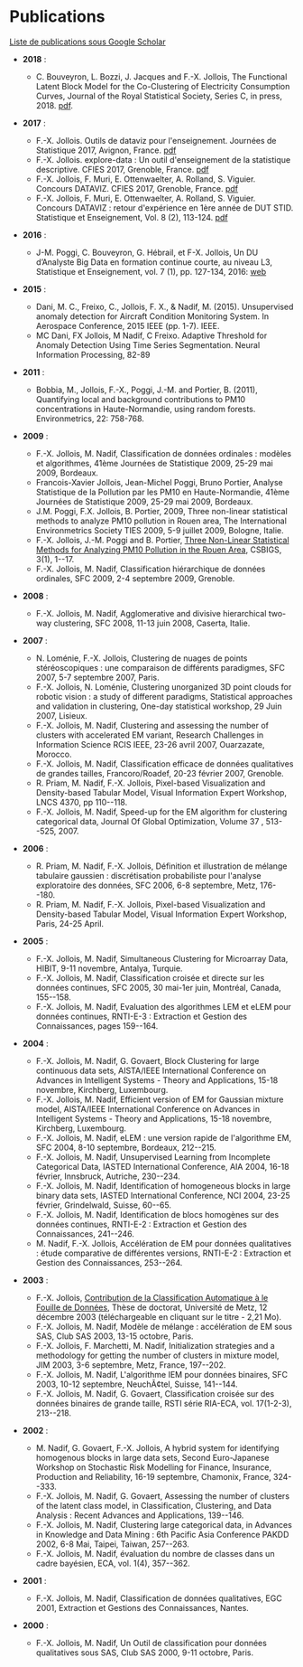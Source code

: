 # Publications

[Liste de publications sous Google Scholar](https://scholar.google.fr/citations?hl=fr&user=aW4afqQAAAAJ&view_op=list_works)

- **2018** :
    - C. Bouveyron, L. Bozzi, J. Jacques and F.-X. Jollois, The Functional Latent Block Model for the Co-Clustering of Electricity Consumption Curves, Journal of the Royal Statistical Society, Series C, in press, 2018. [pdf](http://hal.archives-ouvertes.fr/hal-01533438).

- **2017** :
    - F.-X. Jollois. Outils de dataviz pour l'enseignement. Journées de Statistique 2017, Avignon, France. [pdf](http://jds2017.sfds.asso.fr/program/Soumissions/subm132.pdf)
    - F.-X. Jollois. explore-data : Un outil d'enseignement de la statistique descriptive. CFIES 2017, Grenoble, France. [pdf](https://toltex.u-ga.fr/users/RCqls/Workshop/cfies2017/Submissions/subm52.pdf)
    - F.-X. Jollois, F. Muri, E. Ottenwaelter, A. Rolland, S. Viguier. Concours DATAVIZ. CFIES 2017, Grenoble, France. [pdf](https://toltex.u-ga.fr/users/RCqls/Workshop/cfies2017/Submissions/subm40.pdf)
    - F.-X. Jollois,	F. Muri,	E. Ottenwaelter,	A. Rolland,	S. Viguier. Concours DATAVIZ : retour d'expérience en 1ère année de DUT STID. Statistique et Enseignement, Vol. 8 (2), 113-124. 	[pdf](http://publications-sfds.math.cnrs.fr/index.php/StatEns/article/view/648/611)

- **2016** :
    - J-M. Poggi, C. Bouveyron, G. Hébrail, et F-X. Jollois, Un DU d’Analyste Big Data en formation continue courte, au niveau L3, Statistique et Enseignement, vol. 7 (1), pp. 127-134, 2016: [web](http://publications-sfds.math.cnrs.fr/index.php/StatEns/article/view/549)

- **2015** :
	- Dani, M. C., Freixo, C., Jollois, F. X., & Nadif, M. (2015). Unsupervised anomaly detection for Aircraft Condition Monitoring System. In Aerospace Conference, 2015 IEEE (pp. 1-7). IEEE.
	- MC Dani, FX Jollois, M Nadif, C Freixo. Adaptive Threshold for Anomaly Detection Using Time Series Segmentation. Neural Information Processing, 82-89

- **2011** :
	- Bobbia, M., Jollois, F.-X., Poggi, J.-M. and Portier, B. (2011), Quantifying local and background contributions to PM10 concentrations in Haute-Normandie, using random forests. Environmetrics, 22: 758-768.

- **2009** :
	- F.-X. Jollois,  M. Nadif, Classification de donn&eacute;es ordinales : mod&egrave;les et algorithmes, 41&egrave;me Journ&eacute;es de Statistique 2009, 25-29 mai 2009, Bordeaux.
	- Francois-Xavier Jollois, Jean-Michel Poggi, Bruno Portier, Analyse Statistique de la Pollution par les PM10 en Haute-Normandie, 41&egrave;me Journ&eacute;es de Statistique 2009, 25-29 mai 2009, Bordeaux.
	- J.M. Poggi, F.X. Jollois, B. Portier, 2009, Three non-linear statistical methods to analyze PM10 pollution in Rouen area, The International Environmetrics Society TIES 2009, 5-9 juillet 2009, Bologne, Italie.
	- F.-X. Jollois, J.-M. Poggi and B. Portier, <A HREF="http://www.bentley.edu/csbigs/documents/poggi.pdf" TARGET='_blank'>Three Non-Linear Statistical Methods for Analyzing PM10 Pollution in the Rouen Area</A>, CSBIGS, 3(1), 1--17.
	- F.-X. Jollois, M. Nadif, Classification hi&eacute;rarchique de donn&eacute;es ordinales, SFC 2009, 2-4 septembre 2009, Grenoble.
- **2008** :
	- F.-X. Jollois,  M. Nadif, Agglomerative and divisive hierarchical two-way clustering, SFC 2008, 11-13 juin 2008, Caserta, Italie.
- **2007** :
	- N. Lom&eacute;nie, F.-X. Jollois, Clustering de nuages de points st&eacute;r&eacute;oscopiques : une comparaison de diff&eacute;rents paradigmes, SFC 2007, 5-7 septembre 2007, Paris.
	- F.-X. Jollois, N. Lom&eacute;nie, Clustering unorganized 3D point clouds for robotic vision : a study of different paradigms, Statistical approaches and validation in clustering, One-day statistical workshop, 29 Juin 2007, Lisieux.
	- F.-X. Jollois, M. Nadif, Clustering and assessing the number of clusters with accelerated EM variant, Research Challenges in Information Science RCIS IEEE, 23-26 avril 2007, Ouarzazate, Morocco.
	- F.-X. Jollois, M. Nadif, Classification efficace de donn&eacute;es qualitatives de grandes tailles, Francoro/Roadef, 20-23 f&eacute;vrier 2007, Grenoble.
	- R. Priam, M. Nadif, F.-X. Jollois, Pixel-based Visualization and Density-based Tabular Model, Visual Information Expert Workshop, LNCS 4370, pp 110--118.
	- F.-X. Jollois, M. Nadif, Speed-up for the EM algorithm for clustering categorical data, Journal Of Global Optimization, Volume 37 , 513--525, 2007.
- **2006** :
	- R. Priam, M. Nadif, F.-X. Jollois, D&eacute;finition et illustration de m&eacute;lange tabulaire gaussien : discr&eacute;tisation probabiliste pour l'analyse exploratoire des donn&eacute;es, SFC 2006, 6-8 septembre, Metz, 176--180.
	- R. Priam, M. Nadif, F.-X. Jollois, Pixel-based Visualization and Density-based Tabular Model, Visual Information Expert Workshop, Paris, 24-25 April.
- **2005** :
	- F.-X. Jollois, M. Nadif, Simultaneous Clustering for Microarray Data, HIBIT, 9-11 novembre, Antalya, Turquie.
	- F.-X. Jollois, M. Nadif, Classification crois&eacute;e et directe sur les donn&eacute;es continues, SFC 2005, 30 mai-1er juin, Montr&eacute;al, Canada, 155--158.
	- F.-X. Jollois, M. Nadif, Evaluation des algorithmes LEM et eLEM pour donn&eacute;es continues, RNTI-E-3 : Extraction et Gestion des Connaissances, pages 159--164.
- **2004** :
	- F.-X. Jollois, M. Nadif, G. Govaert, Block Clustering for large continuous data sets,  AISTA/IEEE International Conference on Advances in Intelligent Systems - Theory and Applications, 15-18 novembre, Kirchberg, Luxembourg.
	- F.-X. Jollois, M. Nadif, Efficient version of EM for Gaussian mixture model,  AISTA/IEEE International Conference on Advances in Intelligent Systems - Theory and Applications, 15-18 novembre, Kirchberg, Luxembourg.
	- F.-X. Jollois, M. Nadif, eLEM : une version rapide de l'algorithme EM, SFC 2004, 8-10 septembre, Bordeaux, 212--215.
	- F.-X. Jollois, M. Nadif, Unsupervised Learning from Incomplete Categorical Data,  IASTED International Conference, AIA 2004, 16-18 f&eacute;vrier, Innsbruck, Autriche, 230--234.
	- F.-X. Jollois, M. Nadif, Identification of homogeneous blocks in large binary data sets,  IASTED International Conference, NCI 2004, 23-25 f&eacute;vrier, Grindelwald, Suisse, 60--65.
	- F.-X. Jollois, M. Nadif, Identification de blocs homog&egrave;nes sur des donn&eacute;es continues, RNTI-E-2 : Extraction et Gestion des Connaissances, 241--246.
	- M. Nadif, F.-X. Jollois, Acc&eacute;l&eacute;ration de EM pour donn&eacute;es qualitatives : &eacute;tude comparative de diff&eacute;rentes versions, RNTI-E-2 : Extraction et Gestion des Connaissances, 253--264.
- **2003** :
	- F.-X. Jollois, <a href="Jollois-These.pdf" target="_blank">Contribution de la Classification Automatique &agrave; le Fouille de Donn&eacute;es</a>, Th&egrave;se de doctorat, Universit&eacute; de Metz, 12 d&eacute;cembre 2003 (t&eacute;l&eacute;chargeable en cliquant sur le titre - 2,21 Mo).
	- F.-X. Jollois, M. Nadif, Mod&egrave;le de m&eacute;lange : acc&eacute;l&eacute;ration de EM sous SAS, Club SAS 2003, 13-15 octobre, Paris.
	- F.-X. Jollois, F. Marchetti, M. Nadif, Initialization strategies and a methodology for getting the number of clusters in mixture model, JIM 2003, 3-6 septembre, Metz, France, 197--202.
	- F.-X. Jollois, M. Nadif, L'algorithme IEM pour donn&eacute;es binaires, SFC 2003, 10-12 septembre, NeuchÃ¢tel, Suisse, 141--144.
	- F.-X. Jollois, M. Nadif, G. Govaert, Classification crois&eacute;e sur des donn&eacute;es binaires de grande taille, RSTI s&eacute;rie RIA-ECA, vol. 17(1-2-3), 213--218.
- **2002** :
	- M. Nadif, G. Govaert, F.-X. Jollois, A hybrid system for identifying homogenous blocks in large data sets, Second Euro-Japanese Workshop on Stochastic Risk Modelling for Finance, Insurance, Production and Reliability, 16-19 septembre, Chamonix, France, 324--333.
	- F.-X. Jollois, M. Nadif, G. Govaert, Assessing the number of clusters of the latent class model, in Classification, Clustering, and Data Analysis : Recent Advances and Applications, 139--146.
	- F.-X. Jollois, M. Nadif, Clustering large categorical data, in Advances in Knowledge and Data Mining : 6th Pacific Asia Conference PAKDD 2002, 6-8 Mai, Taipei, Taiwan, 257--263.
	- F.-X. Jollois, M. Nadif, &eacute;valuation du nombre de classes dans un cadre bay&eacute;sien, ECA, vol. 1(4), 357--362.
- **2001** :
	- F.-X. Jollois, M. Nadif, Classification de donn&eacute;es qualitatives, EGC 2001, Extraction et Gestions des Connaissances, Nantes.
- **2000** :
	- F.-X. Jollois, M. Nadif, Un Outil de classification pour donn&eacute;es qualitatives sous SAS, Club SAS 2000, 9-11 octobre, Paris.
